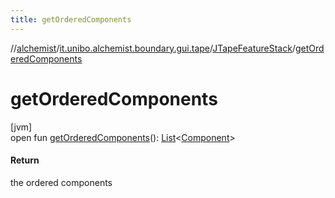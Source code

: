 ```yaml
---
title: getOrderedComponents
---
```

//[alchemist](../../../index.html)/[it.unibo.alchemist.boundary.gui.tape](../index.html)/[JTapeFeatureStack](index.html)/[getOrderedComponents](get-ordered-components.html)



# getOrderedComponents



[jvm]\
open fun [getOrderedComponents](get-ordered-components.html)(): [List](https://docs.oracle.com/javase/8/docs/api/java/util/List.html)<[Component](https://docs.oracle.com/javase/8/docs/api/java/awt/Component.html)>



#### Return



the ordered components




